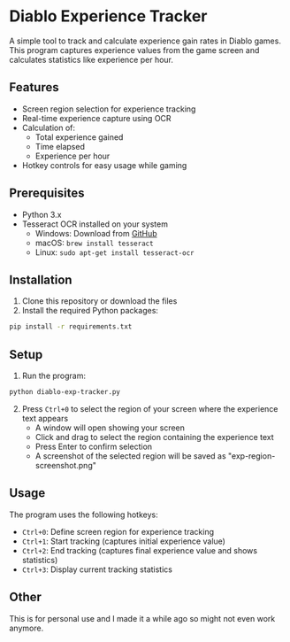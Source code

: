 # Diablo Experience Tracker

A simple tool to track and calculate experience gain rates in Diablo games. This program captures experience values from the game screen and calculates statistics like experience per hour.

## Features

- Screen region selection for experience tracking
- Real-time experience capture using OCR
- Calculation of:
  - Total experience gained
  - Time elapsed
  - Experience per hour
- Hotkey controls for easy usage while gaming

## Prerequisites

- Python 3.x
- Tesseract OCR installed on your system
  - Windows: Download from [GitHub](https://github.com/UB-Mannheim/tesseract/wiki)
  - macOS: `brew install tesseract`
  - Linux: `sudo apt-get install tesseract-ocr`

## Installation

1. Clone this repository or download the files
2. Install the required Python packages:
```bash
pip install -r requirements.txt
```

## Setup

1. Run the program:
```bash
python diablo-exp-tracker.py
```

2. Press `Ctrl+0` to select the region of your screen where the experience text appears
   - A window will open showing your screen
   - Click and drag to select the region containing the experience text
   - Press Enter to confirm selection
   - A screenshot of the selected region will be saved as "exp-region-screenshot.png"

## Usage

The program uses the following hotkeys:

- `Ctrl+0`: Define screen region for experience tracking
- `Ctrl+1`: Start tracking (captures initial experience value)
- `Ctrl+2`: End tracking (captures final experience value and shows statistics)
- `Ctrl+3`: Display current tracking statistics

## Other

This is for personal use and I made it a while ago so might not even work anymore.